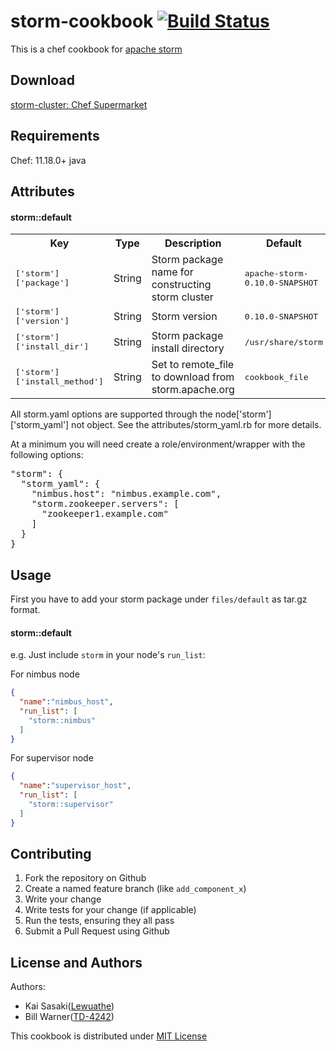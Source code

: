 storm-cookbook [![Build Status](https://travis-ci.org/Lewuathe/storm-cookbook.svg?branch=master)](https://travis-ci.org/Lewuathe/storm-cookbook)
==============

This is a chef cookbook for [apache storm](http://storm.apache.org/)

Download
----------
[storm-cluster: Chef Supermarket](https://supermarket.chef.io/cookbooks/storm-cluster)

Requirements
------------
Chef: 11.18.0+
java

Attributes
----------

#### storm::default
<table>
  <tr>
    <th>Key</th>
    <th>Type</th>
    <th>Description</th>
    <th>Default</th>
  </tr>
  <tr>
    <td><tt>['storm']['package']</tt></td>
    <td>String</td>
    <td>Storm package name for constructing storm cluster</td>
    <td><tt>apache-storm-0.10.0-SNAPSHOT</tt></td>
  </tr>
  
  <tr>
    <td><tt>['storm']['version']</tt></td>
    <td>String</td>
    <td>Storm version</td>
    <td><tt>0.10.0-SNAPSHOT</tt></td>
  </tr>
  
  <tr>
    <td><tt>['storm']['install_dir']</tt></td>
    <td>String</td>
    <td>Storm package install directory</td>
    <td><tt>/usr/share/storm</tt></td>
  </tr>
  
  <tr>
    <td><tt>['storm']['install_method']</tt></td>
    <td>String</td>
    <td>Set to remote_file to download from storm.apache.org</td>
    <td><tt>cookbook_file</tt></td>
  </tr>
  
</table>

All storm.yaml options are supported through the node['storm']['storm_yaml'] not object.  See the attributes/storm_yaml.rb for more details.

At a minimum you will need create a role/environment/wrapper with the following options:

<pre>
"storm": {
  "storm_yaml": {
    "nimbus.host": "nimbus.example.com",
    "storm.zookeeper.servers": [
      "zookeeper1.example.com"
    ]
  }
}
</pre>

Usage
-----
First you have to add your storm package under `files/default` as tar.gz format.

#### storm::default


e.g.
Just include `storm` in your node's `run_list`:

For nimbus node
```json
{
  "name":"nimbus_host",
  "run_list": [
    "storm::nimbus"
  ]
}
```

For supervisor node
```json
{
  "name":"supervisor_host",
  "run_list": [
    "storm::supervisor"
  ]
}
```

Contributing
------------

1. Fork the repository on Github
2. Create a named feature branch (like `add_component_x`)
3. Write your change
4. Write tests for your change (if applicable)
5. Run the tests, ensuring they all pass
6. Submit a Pull Request using Github

License and Authors
-------------------
Authors: 
* Kai Sasaki([Lewuathe](https://github.com/Lewuathe))
* Bill Warner([TD-4242](https://github.com/TD-4242))


This cookbook is distributed under [MIT License](http://opensource.org/licenses/MIT)
